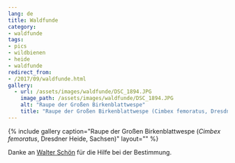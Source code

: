 ```yaml
---
lang: de
title: Waldfunde
category:
- waldfunde
tags:
- pics
- wildbienen
- heide
- waldfunde
redirect_from:
- /2017/09/waldfunde.html
gallery:
  - url: /assets/images/waldfunde/DSC_1894.JPG
    image_path: /assets/images/waldfunde/DSC_1894.JPG
    alt: "Raupe der Großen Birkenblattwespe"
    title: "Raupe der Großen Birkenblattwespe (Cimbex femoratus, Dresdner Heide, Sachsen)"
---
```


{% include gallery caption="Raupe der Großen Birkenblattwespe (*Cimbex femoratus*, Dresdner Heide, Sachsen)" layout="" %}

Danke an [Walter Schön] für die Hilfe bei der Bestimmung.

[Walter Schön]: http://www.schmetterling-raupe.de/ "Schmetterling - Raupe : Portal für Schmetterlinge und Raupen"

<!-- vim: set tw=79 ts=2 sw=2 ai si et: -->
